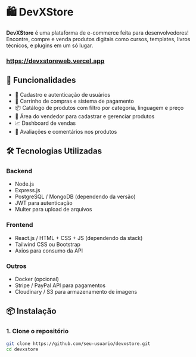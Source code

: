 # 🛍️ DevXStore

**DevXStore** é uma plataforma de e-commerce feita para desenvolvedores! Encontre, compre e venda produtos digitais como cursos, templates, livros técnicos, e plugins em um só lugar.

### https://devxstoreweb.vercel.app

## 🚀 Funcionalidades

- 🧑 Cadastro e autenticação de usuários
- 🛒 Carrinho de compras e sistema de pagamento
- 📦 Catálogo de produtos com filtro por categoria, linguagem e preço
- 📝 Área do vendedor para cadastrar e gerenciar produtos
- 📈 Dashboard de vendas
- 💬 Avaliações e comentários nos produtos

## 🛠️ Tecnologias Utilizadas

### Backend
- Node.js
- Express.js
- PostgreSQL / MongoDB (dependendo da versão)
- JWT para autenticação
- Multer para upload de arquivos

### Frontend
- React.js / HTML + CSS + JS (dependendo da stack)
- Tailwind CSS ou Bootstrap
- Axios para consumo da API

### Outros
- Docker (opcional)
- Stripe / PayPal API para pagamentos
- Cloudinary / S3 para armazenamento de imagens

## 📦 Instalação

### 1. Clone o repositório

```bash
git clone https://github.com/seu-usuario/devxstore.git
cd devxstore
